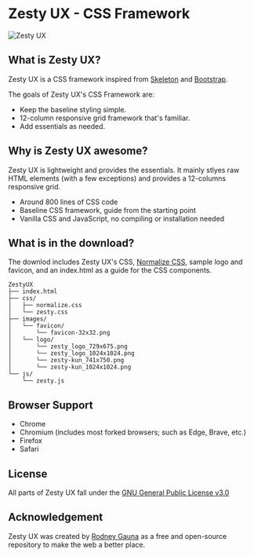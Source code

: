 # Zesty UX - CSS Framework

![Zesty UX](/images/logo/zesty_logo_741x750.png "Zesty UX")

## What is Zesty UX?

Zesty UX is a CSS framework inspired from [Skeleton](https://getskeleton.com) and [Bootstrap](https://getbootstrap.com).

The goals of Zesty UX's CSS Framework are:

- Keep the baseline styling simple.
- 12-column responsive grid framework that's familiar.
- Add essentials as needed.

## Why is Zesty UX awesome?

Zesty UX is lightweight and provides the essentials. It mainly stlyes raw HTML elements (with a few exceptions) and provides a 12-columns responsive grid.

- Around 800 lines of CSS code
- Baseline CSS framework, guide from the starting point
- Vanilla CSS and JavaScript, no compiling or installation needed

## What is in the download?

The downlod includes Zesty UX's CSS, [Normalize CSS](https://necolas.github.io/normalize.css/), sample logo and favicon, and an index.html as a guide for the CSS components.

```
ZestyUX
├── index.html
├── css/
│   ├── normalize.css
│   └── zesty.css
├── images/
│   └── favicon/
│       └── favicon-32x32.png
│   └── logo/
│       └── zesty_logo_729x675.png
│       └── zesty_logo_1024x1024.png
│       └── zesty-kun_741x750.png
│       └── zesty-kun_1024x1024.png
└── js/
    └── zesty.js
```

## Browser Support

- Chrome
- Chromium (includes most forked browsers; such as Edge, Brave, etc.)
- Firefox
- Safari

## License

All parts of Zesty UX fall under the [GNU General Public License v3.0](./LICENSE)

## Acknowledgement

Zesty UX was created by [Rodney Gauna](http://rodney.codes) as a free and open-source repository to make the web a better place.
